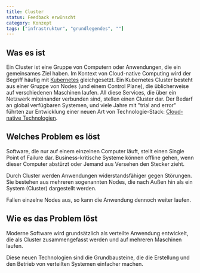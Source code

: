 ```yaml
---
title: Cluster
status: Feedback erwünscht
category: Konzept
tags: ["infrastruktur", "grundlegendes", ""]
---
```


## Was es ist

Ein Cluster ist eine Gruppe von Computern oder Anwendungen, die ein gemeinsames Ziel haben.
Im Kontext von Cloud-native Computing wird der Begriff häufig mit [Kubernetes](/kubernetes/) gleichgesetzt.
Ein Kubernetes Cluster besteht aus einer Gruppe von Nodes (und einem Control Plane), die üblicherweise auf verschiedenen Maschinen laufen.
All diese Services, die über ein Netzwerk miteinander verbunden sind, stellen einen Cluster dar.
Der Bedarf an global verfügbaren Systemen, und viele Jahre mit "trial and error" führten zur Entwicklung einer neuen Art von Technologie-Stack: [Cloud-native Technologien](/cloud-native-tech/).


## Welches Problem es löst

Software, die nur auf einem einzelnen Computer läuft, stellt einen Single Point of Failure dar. Business-kritische Systeme können offline gehen, wenn dieser Computer abstürzt oder Jemand aus Versehen den Stecker zieht.

Durch Cluster werden Anwendungen widerstandsfähiger gegen Störungen. Sie bestehen aus mehreren sogenannten Nodes, die nach Außen hin als ein System (Cluster) dargestellt werden.

Fallen einzelne Nodes aus, so kann die Anwendung dennoch weiter laufen.

## Wie es das Problem löst

Moderne Software wird grundsätzlich als verteilte Anwendung entwickelt, die als Cluster zusammengefasst werden und auf mehreren Maschinen laufen.

Diese neuen Technologien sind die Grundbausteine, die die Erstellung und den Betrieb von verteilten Systemen einfacher machen.
